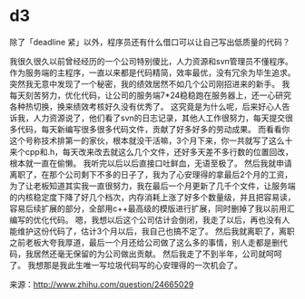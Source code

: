 d3
==
除了「deadline 紧」以外，程序员还有什么借口可以让自己写出低质量的代码？

我很久很久以前曾经经历的一个公司特别傻比，人力资源和svn管理员不懂程序。
作为服务端的主程序，一直以来都是代码精简，效率最优，没有冗余为毕生追求。
突然我无意中发现了一个秘密，我的绩效居然不如几个公司刚招进来的新手。
我每天刻苦努力，优化代码，让公司的服务端7*24稳稳跑在服务器上，还一心研究各种热切换，换来绩效考核好久没有优秀了。
这究竟是为什么呢，后来好心人告诉我，人力资源说了，他们看了svn的日志记录，其他人工作很努力，每天提交很多代码，每天新编写很多很多代码文件，贡献了好多好多的劳动成果。
而看看你这个号称技术排第一的家伙，根本就没干活嘛，3个月下来，你一共就写了这么十来个cpp和.h，每天改来改去就这么几个文件，还好多天差不多行数的位置回改，根本就一直在偷懒。
我听完以后以后直接口吐鲜血，无语至极了。
然后我就申请离职了，在那个公司剩下不多的日子了，我为了心安理得的拿最后2个月的工资，为了让老板知道其实我一直很努力，我在最后一个月更新了几千个文件，让服务端的内核稳定度下降了好几个档次，内存消耗上涨了好多个数量级，并且把容易读，容易后续扩展的部分，全部用c++最高级的模版进行扩展，同时删掉了我以前用汇编写的优化代码。
嗯，我想以后这个公司估计会倒闭，我走了以后，再也没有人能维护这份代码了，估计3个月以后，我自己也搞不定了。
然后我就离职了，离职之前老板大夸我厚道，最后一个月还给公司做了这么多的事情，别人走都是删代码，我居然还毫无保留的为公司做出贡献。
然后我走了不到半年，公司就呵呵了。
我想那是我此生唯一写垃圾代码写的心安理得的一次机会了。

来源：http://www.zhihu.com/question/24665029
